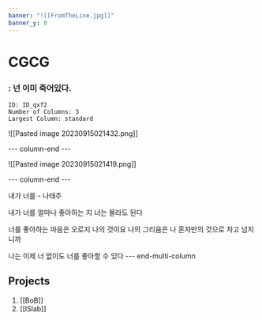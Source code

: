 ```yaml
---
banner: "![[FromTheLine.jpg]]"
banner_y: 0
---
```

# CGCG
### : 넌 이미 죽어있다.

```start-multi-column
ID: ID_qxf2
Number of Columns: 3
Largest Column: standard
```


![[Pasted image 20230915021432.png]]

--- column-end ---


![[Pasted image 20230915021419.png]]

--- column-end ---

내가 너를 - 나태주

내가 너를 얼마나 좋아하는 지
너는 몰라도 된다

너를 좋아하는 마음은
오로지 나의 것이요
나의 그리움은
나 혼자만의 것으로 차고 넘치니까

나는 이제 너 없이도
너를 좋아할 수 있다
--- end-multi-column
## Projects
1. [[BoB]]
2. [[ISlab]]